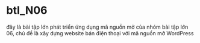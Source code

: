 # btl_N06
đây là bài tập lớn phát triển ứng dụng mã nguồn mở của nhóm bài tập lớn 06, chủ đề là xây dựng website bán điện thoại với mã nguồn mở WordPress

